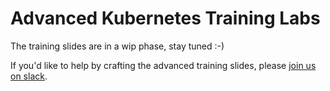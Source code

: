 # Advanced Kubernetes Training Labs

The training slides are in a wip phase, stay tuned :-\)

If you'd like to help by crafting the advanced training slides, please [join us on slack](https://kubernauts-slack-join.herokuapp.com/).

